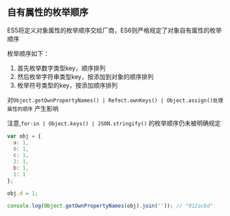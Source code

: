 

## 自有属性的枚举顺序
ES5将定义对象属性的枚举顺序交给厂商，ES6则严格规定了对象自有属性的枚举顺序

枚举顺序如下：
1. 首先枚举数字类型key，顺序排列
2. 然后枚举字符串类型key，按添加到对象的顺序排列
3. 枚举符号类型的key，按添加顺序排列

对`Object.getOwnPropertyNames() | Refect.ownKeys() | Object.assign()处理属性的顺序` 产生影响

注意,`for-in | Object.keys() | JSON.stringify()` 的枚举顺序仍未被明确规定

```js
var obj = {
  a: 1,
  0: 1,
  c: 1,
  2: 1,
  b: 1,
  1: 1
};

obj.d = 1;

console.log(Object.getOwnPropertyNames(obj).join('')); // "012acbd"

```